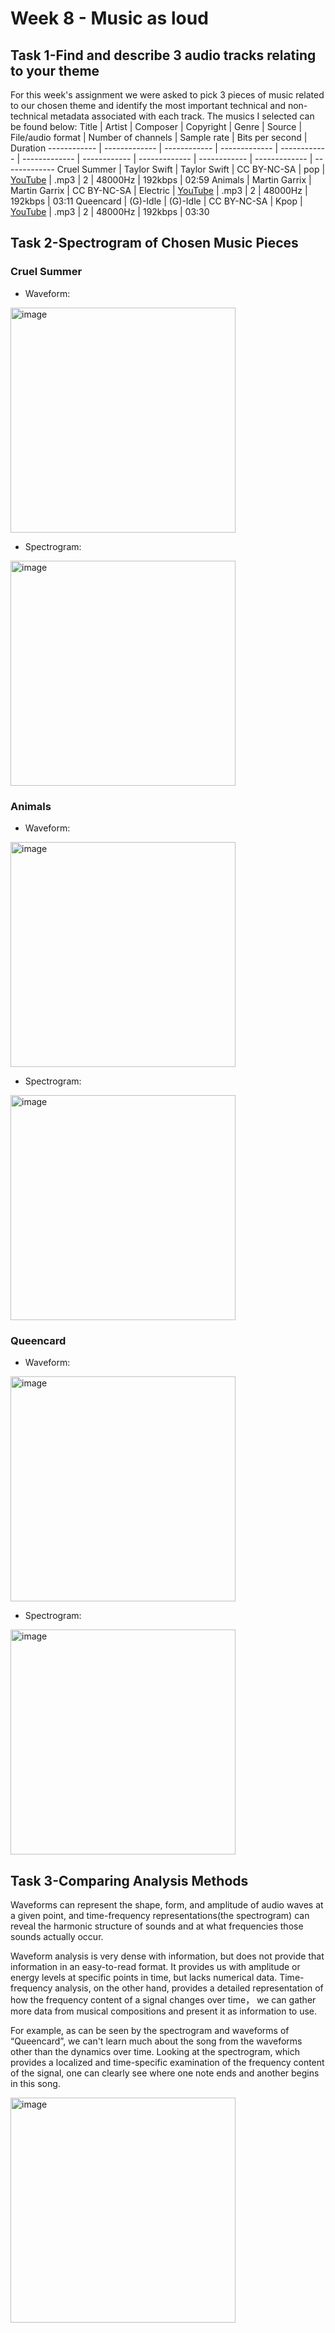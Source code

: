 # Week 8 - Music as loud
## Task 1-Find and describe 3 audio tracks relating to your theme
For this week's assignment we were asked to pick 3 pieces of music related to our chosen theme and identify the most important technical and non-technical metadata associated with each track. The musics I selected can be found below:
Title | Artist | Composer | Copyright | Genre | Source | File/audio format | Number of channels | Sample rate | Bits per second | Duration
------------ | ------------- | ------------ | ------------- | ------------ | ------------- | ------------ | ------------- | ------------ | ------------- | ------------- 
Cruel Summer | Taylor Swift | Taylor Swift | CC BY-NC-SA | pop | [YouTube](https://youtu.be/ic8j13piAhQ?si=DEdAQyDzuapb9-sW) | .mp3 | 2 | 48000Hz | 192kbps | 02:59
Animals | Martin Garrix | Martin Garrix | CC BY-NC-SA | Electric | [YouTube](https://youtu.be/gCYcHz2k5x0?si=klPrPeqyztb9U-Di) | .mp3 | 2 | 48000Hz | 192kbps | 03:11
Queencard | (G)-Idle | (G)-Idle | CC BY-NC-SA | Kpop | [YouTube](https://youtu.be/7HDeem-JaSY?si=0KhM_dHLfp1L2MVx) | .mp3 | 2 | 48000Hz | 192kbps | 03:30

## Task 2-Spectrogram of Chosen Music Pieces
### Cruel Summer
- Waveform:
<img width="360" alt="image" src="https://github.com/Vvvi00/MCA-2023/assets/145675705/bd6b73ee-3b7d-49e3-92eb-9c4282493f16">

- Spectrogram:
<img width="360" alt="image" src="https://github.com/Vvvi00/MCA-2023/assets/145675705/80308f5c-729b-421e-945a-fffca282995f">

### Animals
- Waveform:
<img width="360" alt="image" src="https://github.com/Vvvi00/MCA-2023/assets/145675705/506abfb8-9c69-4645-bf8e-0587e3437786">

- Spectrogram:
<img width="360" alt="image" src="https://github.com/Vvvi00/MCA-2023/assets/145675705/a2ffeca8-3c35-475f-aa45-9ff1aa731ae2">

### Queencard
- Waveform:
<img width="360" alt="image" src="https://github.com/Vvvi00/MCA-2023/assets/145675705/b5a684b1-c97d-4707-bb17-1692f9a7a0a0">

- Spectrogram:
<img width="360" alt="image" src="https://github.com/Vvvi00/MCA-2023/assets/145675705/59f499a5-d32e-45e6-95ea-81b9a49f48de">

## Task 3-Comparing Analysis Methods
Waveforms can represent the shape, form, and amplitude of audio waves at a given point, and time-frequency representations(the spectrogram) can reveal the harmonic structure of sounds and at what frequencies those sounds actually occur.

Waveform analysis is very dense with information, but does not provide that information in an easy-to-read format. It provides us with amplitude or energy levels at specific points in time, but lacks numerical data. Time-frequency analysis, on the other hand, provides a detailed representation of how the frequency content of a signal changes over time， we can gather more data from musical compositions and present it as information to use.

For example, as can be seen by the spectrogram and waveforms of “Queencard”, we can't learn much about the song from the waveforms other than the dynamics over time. Looking at the spectrogram, which provides a localized and time-specific examination of the frequency content of the signal, one can clearly see where one note ends and another begins in this song.

<img width="360" alt="image" src="https://github.com/Vvvi00/MCA-2023/assets/145675705/152d8c5d-bf0d-4d7a-92e7-901a3bc53713">
